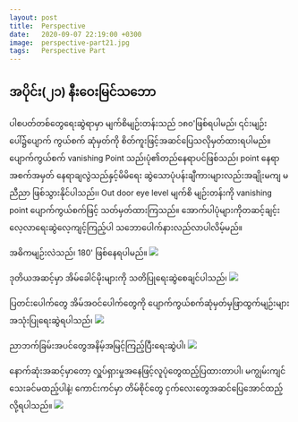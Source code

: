 ```yaml
---
layout: post
title:  Perspective
date:   2020-09-07 22:19:00 +0300
image:  perspective-part21.jpg
tags:   Perspective Part
---
```

## အပိုင်း(၂၁) နီးဝေးမြင်သဘော
ပါစပတ်တစ်တွေရေးဆွဲရာမှာ မျက်စိမျဉ်းတန်းသည် ၁၈၀'ဖြစ်ရပါမည်၊ ၎င်းမျဉ်းပေါ်၌ပျောက်
ကွယ်စက် ဆုံမှတ်ကို စိတ်ကူးဖြင့်အဆင်ပြေသလိုမှတ်ထားရပါမည်။ ပျောက်ကွယ်စက် vanishing
Point သည်၊ပုံ၏တည်နေရာပင်ဖြစ်သည်၊ point နေရာ အစက်အမှတ် နေရာချလွဲသည်နှင့်မိမိရေး
ဆွဲသောပုံပန်းချီကားများလည်းအချိုးမကျ မညီညာ ဖြစ်သွားနိုင်ပါသည်၊၊ Out door eye level မျက်စိ
မျဉ်းတန်းကို vanishing point ပျောက်ကွယ်စက်ဖြင့် သတ်မှတ်ထားကြသည်။ အောက်ပါပုံများကိုတဆင့်ချင့်း
လေ့လာရေးဆွဲလေ့ကျင့်ကြည့်ပါ သဘောပေါက်နားလည်လာပါလိမ့်မည်။


အဓိကမျဉ်းလဲသည်၊ 180' ဖြစ်နေရပါမည်။
![]({{site.baseurl}}/img/perspective-part21/01.jpg)

ဒုတိယအဆင့်မှာ အိမ်ခေါင်မိုးများကို သတိပြုရေးဆွဲစေချင်ပါသည်၊
![]({{site.baseurl}}/img/perspective-part21/02.jpg)

ပြတင်းပေါက်တွေ အိမ်အဝင်ပေါက်တွေကို ပျောက်ကွယ်စက်ဆုံမှတ်မှဖြာထွက်မျဉ်းများအသုံးပြုရေးဆွဲရပါသည်၊
![]({{site.baseurl}}/img/perspective-part21/03.jpg)

ညာဘက်ခြမ်းအပင်တွေအနိမ့်အမြင့်ကြည့်ပြီးရေးဆွဲပါ၊
![]({{site.baseurl}}/img/perspective-part21/04.jpg)

နောက်ဆုံးအဆင့်မှာတော့ လှူပ်ရှားမှုအနေဖြင့်လူပုံတွေထည့်ပြထားတာပါ၊ မကျွမ်းကျင်သေးခင်မထည့်ပါနဲ့၊ ကောင်းကင်မှာ တိမ်စိုင်တွေ ငှက်လေးတွေအဆင်ပြေအောင်ထည့်လို့ရပါသည်။
![]({{site.baseurl}}/img/perspective-part21/05.jpg)

